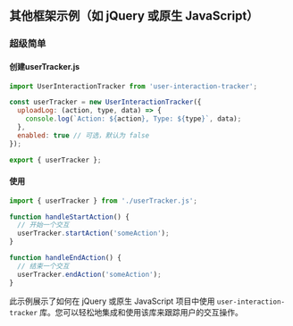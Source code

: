 ## 其他框架示例（如 jQuery 或原生 JavaScript）

### 超级简单

#### 创建userTracker.js

```javascript
import UserInteractionTracker from 'user-interaction-tracker';

const userTracker = new UserInteractionTracker({
  uploadLog: (action, type, data) => {
    console.log(`Action: ${action}, Type: ${type}`, data);
  },
  enabled: true // 可选，默认为 false
});

export { userTracker };
```

#### 使用

```javascript
import { userTracker } from './userTracker.js';

function handleStartAction() {
  // 开始一个交互
  userTracker.startAction('someAction');
}

function handleEndAction() {
  // 结束一个交互
  userTracker.endAction('someAction');
}
```

此示例展示了如何在 jQuery 或原生 JavaScript 项目中使用 `user-interaction-tracker` 库。您可以轻松地集成和使用该库来跟踪用户的交互操作。